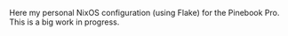 Here my personal NixOS configuration (using Flake) for the Pinebook Pro.
This is a big work in progress.
